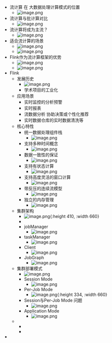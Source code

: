 - 流计算 在 大数据处理计算模式的位置
	- ![image.png](../assets/image_1640442155728_0.png)
- 流计算与批计算对比
	- ![image.png](../assets/image_1640442206931_0.png)
- 流计算将成为主流？
	- ![image.png](../assets/image_1640442239126_0.png)
- 适合流计算的场景
	- ![image.png](../assets/image_1640442293703_0.png)
	- ![image.png](../assets/image_1640442307570_0.png)
- Flink作为流计算框架的优势
	- ![image.png](../assets/image_1640442383954_0.png)
	- ![image.png](../assets/image_1640442446213_0.png)
- Flink
	- 发展历史
		- ![image.png](../assets/image_1640442505140_0.png)
		- 学术项目的工业化
	- 应用场景
		- 实时监控的分析预警
		- 实时报表
		- 流数据分析 协助决策或个性化推荐
		- 实时数据仓库的实时数据清洗等
	- 核心特性
		- 统一数据处理组件栈
			- ![image.png](../assets/image_1640442697714_0.png)
		- 支持多种时间概念
			- ![image.png](../assets/image_1640442732175_0.png)
		- 数据一致性的保证
			- ![image.png](../assets/image_1640442774021_0.png)
		- 支持有状态计算
			- ![image.png](../assets/image_1640442800009_0.png)
		- 支持高度灵活的窗口计算
			- ![image.png](../assets/image_1640442830383_0.png)
		- 带反压的连续流模型
			- ![image.png](../assets/image_1640442866238_0.png)
		- 独立的内存管理
			- ![image.png](../assets/image_1640442907745_0.png)
	- 集群架构
		- ![image.png](../assets/image_1640445591859_0.png){:height 410, :width 660}
		-
		- jobManager
			- ![image.png](../assets/image_1640445758084_0.png)
		- taskManager
			- ![image.png](../assets/image_1640445901362_0.png)
		- Client
			- ![image.png](../assets/image_1640446053297_0.png)
		- JobGraph
			- ![image.png](../assets/image_1640446284929_0.png)
	- 集群部署模式
		- ![image.png](../assets/image_1640446532739_0.png)
		- Session Mode
			- ![image.png](../assets/image_1640446618797_0.png)
		- Per-Job Mode
			- ![image.png](../assets/image_1640446950679_0.png){:height 334, :width 660}
		- Session与Per-Job Mode 问题
			- ![image.png](../assets/image_1640446985031_0.png)
		- Application Mode
			- ![image.png](../assets/image_1640447099659_0.png)
	-
		-
		-
-